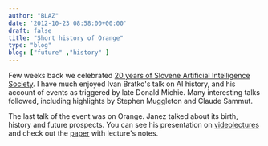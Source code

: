 ```yaml
---
author: "BLAZ"
date: '2012-10-23 08:58:00+00:00'
draft: false
title: "Short history of Orange"
type: "blog"
blog: ["future" ,"history" ]
---
```


Few weeks back we celebrated [20 years of Slovene Artificial Intelligence Society](http://ailab.ijs.si/dunja/TuringSLAIS-2012/). I have much enjoyed Ivan Bratko's talk on AI history, and his account of events as triggered by late Donald Michie. Many interesting talks followed, including highlights by Stephen Muggleton and Claude Sammut.

The last talk of the event was on Orange. Janez talked about its birth, history and future prospects. You can see his presentation on [videolectures](http://videolectures.net/is2012_demsar_orange/) and check out the [paper](http://ailab.ijs.si/dunja/TuringSLAIS-2012/Papers/Demsar_Orange.pdf) with lecture's notes.
